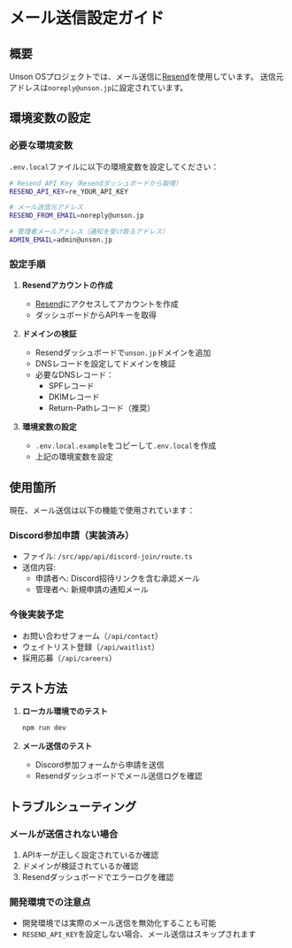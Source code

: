 # メール送信設定ガイド

## 概要
Unson OSプロジェクトでは、メール送信に[Resend](https://resend.com/)を使用しています。
送信元アドレスは`noreply@unson.jp`に設定されています。

## 環境変数の設定

### 必要な環境変数
`.env.local`ファイルに以下の環境変数を設定してください：

```bash
# Resend API Key（Resendダッシュボードから取得）
RESEND_API_KEY=re_YOUR_API_KEY

# メール送信元アドレス
RESEND_FROM_EMAIL=noreply@unson.jp

# 管理者メールアドレス（通知を受け取るアドレス）
ADMIN_EMAIL=admin@unson.jp
```

### 設定手順

1. **Resendアカウントの作成**
   - [Resend](https://resend.com/)にアクセスしてアカウントを作成
   - ダッシュボードからAPIキーを取得

2. **ドメインの検証**
   - Resendダッシュボードで`unson.jp`ドメインを追加
   - DNSレコードを設定してドメインを検証
   - 必要なDNSレコード：
     - SPFレコード
     - DKIMレコード
     - Return-Pathレコード（推奨）

3. **環境変数の設定**
   - `.env.local.example`をコピーして`.env.local`を作成
   - 上記の環境変数を設定

## 使用箇所

現在、メール送信は以下の機能で使用されています：

### Discord参加申請（実装済み）
- ファイル: `/src/app/api/discord-join/route.ts`
- 送信内容:
  - 申請者へ: Discord招待リンクを含む承認メール
  - 管理者へ: 新規申請の通知メール

### 今後実装予定
- お問い合わせフォーム（`/api/contact`）
- ウェイトリスト登録（`/api/waitlist`）
- 採用応募（`/api/careers`）

## テスト方法

1. **ローカル環境でのテスト**
   ```bash
   npm run dev
   ```

2. **メール送信のテスト**
   - Discord参加フォームから申請を送信
   - Resendダッシュボードでメール送信ログを確認

## トラブルシューティング

### メールが送信されない場合
1. APIキーが正しく設定されているか確認
2. ドメインが検証されているか確認
3. Resendダッシュボードでエラーログを確認

### 開発環境での注意点
- 開発環境では実際のメール送信を無効化することも可能
- `RESEND_API_KEY`を設定しない場合、メール送信はスキップされます